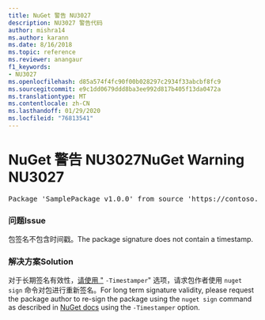 ```yaml
---
title: NuGet 警告 NU3027
description: NU3027 警告代码
author: mishra14
ms.author: karann
ms.date: 8/16/2018
ms.topic: reference
ms.reviewer: anangaur
f1_keywords:
- NU3027
ms.openlocfilehash: d85a574f4fc90f00b028297c2934f33abcbf8fc9
ms.sourcegitcommit: e9c1dd0679ddd8ba3ee992d817b405f13da0472a
ms.translationtype: MT
ms.contentlocale: zh-CN
ms.lasthandoff: 01/29/2020
ms.locfileid: "76813541"
---
```

# <a name="nuget-warning-nu3027"></a><span data-ttu-id="1e703-103">NuGet 警告 NU3027</span><span class="sxs-lookup"><span data-stu-id="1e703-103">NuGet Warning NU3027</span></span>

<pre>Package 'SamplePackage v1.0.0' from source 'https://contoso.com/index.json': The signature should be timestamped to enable long-term signature validity after the certificate has expired.</pre>

### <a name="issue"></a><span data-ttu-id="1e703-104">问题</span><span class="sxs-lookup"><span data-stu-id="1e703-104">Issue</span></span>

<span data-ttu-id="1e703-105">包签名不包含时间戳。</span><span class="sxs-lookup"><span data-stu-id="1e703-105">The package signature does not contain a timestamp.</span></span>


### <a name="solution"></a><span data-ttu-id="1e703-106">解决方案</span><span class="sxs-lookup"><span data-stu-id="1e703-106">Solution</span></span>

<span data-ttu-id="1e703-107">对于长期签名有效性，[请使用 "](../../create-packages/sign-a-package.md) `-Timestamper`" 选项，请求包作者使用 `nuget sign` 命令对包进行重新签名。</span><span class="sxs-lookup"><span data-stu-id="1e703-107">For long term signature validity, please request the package author to re-sign the package using the `nuget sign` command as described in [NuGet docs](../../create-packages/sign-a-package.md) using the `-Timestamper` option.</span></span>
